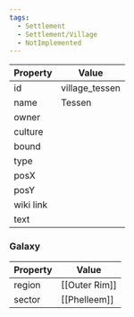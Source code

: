 ```yaml
---
tags:
  - Settlement
  - Settlement/Village
  - NotImplemented
---
```


| Property  | Value          |
| --------- | -------------- |
| id        | village_tessen |
| name      | Tessen         |
| owner     |                |
| culture   |                |
| bound     |                |
| type      |                |
| posX      |                |
| posY      |                |
| wiki link |                |
| text      |                |

### Galaxy
| Property | Value         |
| -------- | ------------- |
| region   | [[Outer Rim]] |
| sector   | [[Phelleem]]  |
